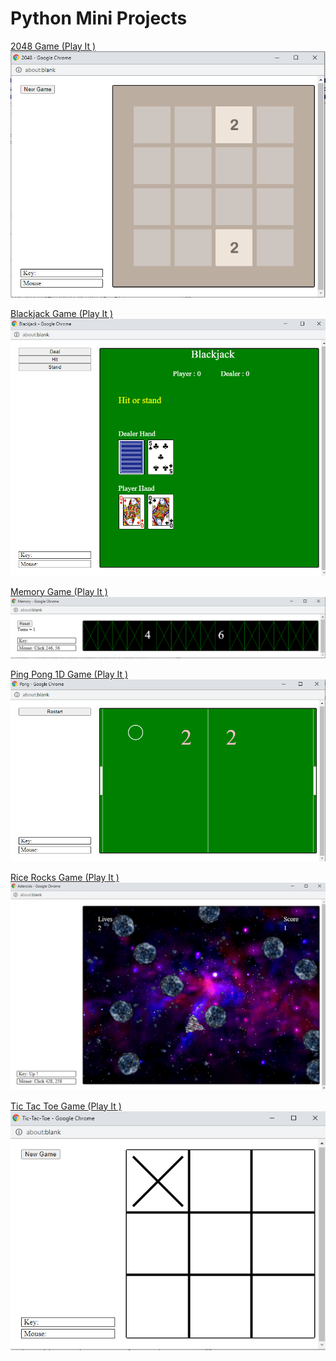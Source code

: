 # Python Mini Projects

[2048 Game ](https://github.com/ziad-awad/pythonGames/blob/main/2048%20Game/README.md)  [(Play It )](http://www.codeskulptor.org/#user48_KWKCPjBt9p_0.py)
<br>
![](https://github.com/ziad-awad/pythonGames/blob/main/2048%20Game/img/2048game.PNG)

[Blackjack Game ](https://github.com/ziad-awad/pythonGames/blob/main/Blackjack/README.md)  [(Play It )](http://www.codeskulptor.org/#user48_KWKCPjBt9p_1.py)
<br>
![](https://github.com/ziad-awad/pythonGames/blob/main/Blackjack/img/blackjack.PNG)

[Memory Game ](https://github.com/ziad-awad/pythonGames/blob/main/Memory-Card-Game/README.md)  [(Play It )](http://www.codeskulptor.org/#user48_KWKCPjBt9p_2.py)
<br>
![](https://github.com/ziad-awad/pythonGames/blob/main/Memory-Card-Game/img/memory.PNG)

[Ping Pong 1D Game ](https://github.com/ziad-awad/pythonGames/blob/main/PingPong/README.md)  [(Play It )](http://www.codeskulptor.org/#user48_KWKCPjBt9p_3.py)
<br>
![](https://github.com/ziad-awad/pythonGames/blob/main/PingPong/img/ping.PNG)

[Rice Rocks Game ](https://github.com/ziad-awad/pythonGames/blob/main/RiceRocks-Game/README.md)  [(Play It )](http://www.codeskulptor.org/#user48_KWKCPjBt9p_4.py)
<br>
![](https://github.com/ziad-awad/pythonGames/blob/main/RiceRocks-Game/img/rice2.PNG)

[Tic Tac Toe Game ](https://github.com/ziad-awad/pythonGames/blob/main/tic%20tac%20toe/README.md)  [(Play It )](http://www.codeskulptor.org/#user48_KWKCPjBt9p_5.py)
<br>
![](https://github.com/ziad-awad/pythonGames/blob/main/tic%20tac%20toe/images/tic-tac.PNG)


